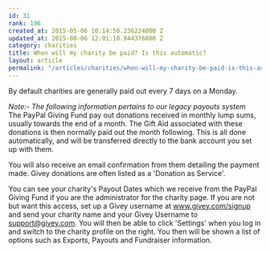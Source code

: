 ```yaml
---
id: 31
rank: 196
created_at: 2015-05-06 10:14:50.236224000 Z
updated_at: 2015-08-06 12:01:10.944376000 Z
category: charities
title: When will my charity be paid? Is this automatic?
layout: article
permalink: "/articles/charities/when-will-my-charity-be-paid-is-this-automatic/"
---
```

By default charities are generally paid out every 7 days on a Monday.
<br>
<p>
<em>Note:- The following information pertains to our legacy payouts system</em>
<br>The PayPal Giving Fund pay out donations received in monthly lump sums, usually towards the end of a month. The Gift Aid associated with these donations is then normally paid out the month following. This is all done automatically, and will be transferred directly to the bank account you set up with them.

You will also receive an email confirmation from them detailing the payment made. Givey donations are often listed as a 'Donation as Service'.

You can see your charity's Payout Dates which we receive from the PayPal Giving Fund if you are the administrator for the charity page. If you are not but want this access, set up a Givey username at www.givey.com/signup and send your charity name and your Givey Username to support@givey.com. You will then be able to click 'Settings' when you log in and switch to the charity profile on the right. You then will be shown a list of options such as Exports, Payouts and Fundraiser information.</p>